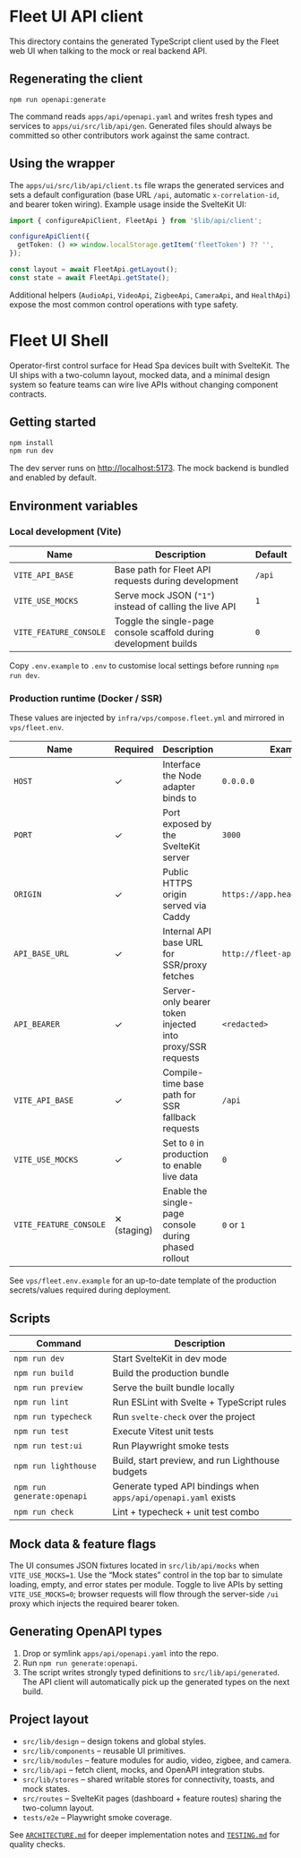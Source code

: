# Fleet UI API client

This directory contains the generated TypeScript client used by the Fleet web UI
when talking to the mock or real backend API.

## Regenerating the client

```
npm run openapi:generate
```

The command reads `apps/api/openapi.yaml` and writes fresh types and services to
`apps/ui/src/lib/api/gen`. Generated files should always be committed so other
contributors work against the same contract.

## Using the wrapper

The `apps/ui/src/lib/api/client.ts` file wraps the generated services and sets a
default configuration (base URL `/api`, automatic `x-correlation-id`, and bearer
token wiring). Example usage inside the SvelteKit UI:

```ts
import { configureApiClient, FleetApi } from '$lib/api/client';

configureApiClient({
  getToken: () => window.localStorage.getItem('fleetToken') ?? '',
});

const layout = await FleetApi.getLayout();
const state = await FleetApi.getState();
```

Additional helpers (`AudioApi`, `VideoApi`, `ZigbeeApi`, `CameraApi`, and
`HealthApi`) expose the most common control operations with type safety.

# Fleet UI Shell

Operator-first control surface for Head Spa devices built with SvelteKit. The UI ships with a two-column layout, mocked data, and a
minimal design system so feature teams can wire live APIs without changing component contracts.

## Getting started

```bash
npm install
npm run dev
```

The dev server runs on [http://localhost:5173](http://localhost:5173). The mock backend is bundled and enabled by default.

## Environment variables

### Local development (Vite)

| Name                  | Description                                                      | Default |
| --------------------- | ---------------------------------------------------------------- | ------- |
| `VITE_API_BASE`       | Base path for Fleet API requests during development              | `/api`  |
| `VITE_USE_MOCKS`      | Serve mock JSON (`"1"`) instead of calling the live API          | `1`     |
| `VITE_FEATURE_CONSOLE`| Toggle the single-page console scaffold during development builds | `0`     |

Copy `.env.example` to `.env` to customise local settings before running `npm run dev`.

### Production runtime (Docker / SSR)

These values are injected by `infra/vps/compose.fleet.yml` and mirrored in `vps/fleet.env`.

| Name                  | Required | Description                                               | Example                         |
| --------------------- | -------- | --------------------------------------------------------- | ------------------------------- |
| `HOST`                | ✓        | Interface the Node adapter binds to                       | `0.0.0.0`                       |
| `PORT`                | ✓        | Port exposed by the SvelteKit server                      | `3000`                          |
| `ORIGIN`              | ✓        | Public HTTPS origin served via Caddy                      | `https://app.headspamartina.hr` |
| `API_BASE_URL`        | ✓        | Internal API base URL for SSR/proxy fetches               | `http://fleet-api:3015`         |
| `API_BEARER`          | ✓        | Server-only bearer token injected into proxy/SSR requests | `<redacted>`                    |
| `VITE_API_BASE`       | ✓        | Compile-time base path for SSR fallback requests          | `/api`                          |
| `VITE_USE_MOCKS`      | ✓        | Set to `0` in production to enable live data              | `0`                             |
| `VITE_FEATURE_CONSOLE`| ✕ (staging) | Enable the single-page console during phased rollout       | `0` or `1`                      |

See `vps/fleet.env.example` for an up-to-date template of the production secrets/values required during deployment.

## Scripts

| Command                    | Description                                                     |
| -------------------------- | --------------------------------------------------------------- |
| `npm run dev`              | Start SvelteKit in dev mode                                     |
| `npm run build`            | Build the production bundle                                     |
| `npm run preview`          | Serve the built bundle locally                                  |
| `npm run lint`             | Run ESLint with Svelte + TypeScript rules                       |
| `npm run typecheck`        | Run `svelte-check` over the project                             |
| `npm run test`             | Execute Vitest unit tests                                       |
| `npm run test:ui`          | Run Playwright smoke tests                                      |
| `npm run lighthouse`       | Build, start preview, and run Lighthouse budgets                |
| `npm run generate:openapi` | Generate typed API bindings when `apps/api/openapi.yaml` exists |
| `npm run check`            | Lint + typecheck + unit test combo                              |

## Mock data & feature flags

The UI consumes JSON fixtures located in `src/lib/api/mocks` when `VITE_USE_MOCKS=1`. Use the “Mock states” control in the top bar to
simulate loading, empty, and error states per module. Toggle to live APIs by setting `VITE_USE_MOCKS=0`; browser requests will flow
through the server-side `/ui` proxy which injects the required bearer token.

## Generating OpenAPI types

1. Drop or symlink `apps/api/openapi.yaml` into the repo.
2. Run `npm run generate:openapi`.
3. The script writes strongly typed definitions to `src/lib/api/generated`. The API client will automatically pick up the generated
   types on the next build.

## Project layout

- `src/lib/design` – design tokens and global styles.
- `src/lib/components` – reusable UI primitives.
- `src/lib/modules` – feature modules for audio, video, zigbee, and camera.
- `src/lib/api` – fetch client, mocks, and OpenAPI integration stubs.
- `src/lib/stores` – shared writable stores for connectivity, toasts, and mock states.
- `src/routes` – SvelteKit pages (dashboard + feature routes) sharing the two-column layout.
- `tests/e2e` – Playwright smoke coverage.

See [`ARCHITECTURE.md`](./ARCHITECTURE.md) for deeper implementation notes and [`TESTING.md`](./TESTING.md) for quality checks.
